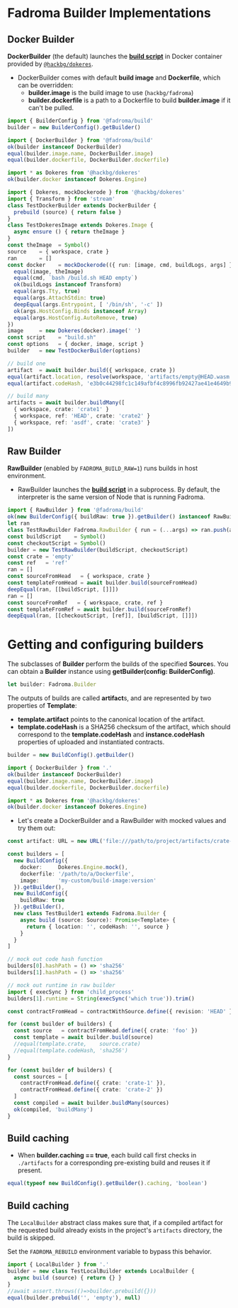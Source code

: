 # Fadroma Builder Implementations

## Docker Builder

**DockerBuilder** (the default) launches the [**build script**](./build.impl.mjs)
in Docker container provided by [`@hackbg/dokeres`](https://www.npmjs.com/package/@hackbg/dokeres).

* DockerBuilder comes with default **build image** and **Dockerfile**,
  which can be overridden:
  * **builder.image** is the build image to use (`hackbg/fadroma`)
  * **builder.dockerfile** is a path to a Dockerfile to build **builder.image** if it can't be pulled.

```typescript
import { BuilderConfig } from '@fadroma/build'
builder = new BuilderConfig().getBuilder()

import { DockerBuilder } from '@fadroma/build'
ok(builder instanceof DockerBuilder)
equal(builder.image.name, DockerBuilder.image)
equal(builder.dockerfile, DockerBuilder.dockerfile)

import * as Dokeres from '@hackbg/dokeres'
ok(builder.docker instanceof Dokeres.Engine)

import { Dokeres, mockDockerode } from '@hackbg/dokeres'
import { Transform } from 'stream'
class TestDockerBuilder extends DockerBuilder {
  prebuild (source) { return false }
}
class TestDokeresImage extends Dokeres.Image {
  async ensure () { return theImage }
}
const theImage  = Symbol()
source    = { workspace, crate }
ran       = []
const docker    = mockDockerode(({ run: [image, cmd, buildLogs, args] }) {
  equal(image, theImage)
  equal(cmd, `bash /build.sh HEAD empty`)
  ok(buildLogs instanceof Transform)
  equal(args.Tty, true)
  equal(args.AttachStdin: true)
  deepEqual(args.Entrypoint, [ '/bin/sh', '-c' ])
  ok(args.HostConfig.Binds instanceof Array)
  equal(args.HostConfig.AutoRemove, true)
})
image     = new Dokeres(docker).image(' ')
const script    = "build.sh"
const options   = { docker, image, script }
builder   = new TestDockerBuilder(options)

// build one
artifact  = await builder.build({ workspace, crate })
equal(artifact.location, resolve(workspace, 'artifacts/empty@HEAD.wasm'))
equal(artifact.codeHash, 'e3b0c44298fc1c149afbf4c8996fb92427ae41e4649b934ca495991b7852b855')

// build many
artifacts = await builder.buildMany([
  { workspace, crate: 'crate1' }
  { workspace, ref: 'HEAD', crate: 'crate2' }
  { workspace, ref: 'asdf', crate: 'crate3' }
])
```

## Raw Builder

**RawBuilder** (enabled by `FADROMA_BUILD_RAW=1`) runs builds in host environment.

* RawBuilder launches the [**build script**](./build.impl.mjs) in a subprocess.
  By default, the interpreter is the same version of Node that is running Fadroma.

```typescript
import { RawBuilder } from '@fadroma/build'
ok(new BuilderConfig({ buildRaw: true }).getBuilder() instanceof RawBuilder)
let ran
class TestRawBuilder Fadroma.RawBuilder { run = (...args) => ran.push(args) }
const buildScript    = Symbol()
const checkoutScript = Symbol()
builder = new TestRawBuilder(buildScript, checkoutScript)
const crate = 'empty'
const ref   = 'ref'
ran = []
const sourceFromHead   = { workspace, crate }
const templateFromHead = await builder.build(sourceFromHead)
deepEqual(ran, [[buildScript, []]])
ran = []
const sourceFromRef   = { workspace, crate, ref }
const templateFromRef = await builder.build(sourceFromRef)
deepEqual(ran, [[checkoutScript, [ref]], [buildScript, []]])
```

# Getting and configuring builders

The subclasses of **Builder** perform the builds of the specified **Source**s.
You can obtain a **Builder** instance using **getBuilder(config: BuilderConfig)**.

```typescript
let builder: Fadroma.Builder
```

The outputs of builds are called **artifact**s, and are represented by two properties
of **Template**:
  * **template.artifact** points to the canonical location of the artifact.
  * **template.codeHash** is a SHA256 checksum of the artifact, which should correspond
    to the **template.codeHash** and **instance.codeHash** properties of uploaded and
    instantiated contracts.

```typescript
builder = new BuildConfig().getBuilder()

import { DockerBuilder } from '.'
ok(builder instanceof DockerBuilder)
equal(builder.image.name, DockerBuilder.image)
equal(builder.dockerfile, DockerBuilder.dockerfile)

import * as Dokeres from '@hackbg/dokeres'
ok(builder.docker instanceof Dokeres.Engine)
```

* Let's create a DockerBuilder and a RawBuilder with mocked values and try them out:

```typescript
const artifact: URL = new URL('file:///path/to/project/artifacts/crate-1@HEAD.wasm')

const builders = [
  new BuildConfig({
    docker:     Dokeres.Engine.mock(),
    dockerfile: '/path/to/a/Dockerfile',
    image:      'my-custom/build-image:version'
  }).getBuilder(),
  new BuildConfig({
    buildRaw: true
  }).getBuilder(),
  new class TestBuilder1 extends Fadroma.Builder {
    async build (source: Source): Promise<Template> {
      return { location: '', codeHash: '', source }
    }
  }
]

// mock out code hash function
builders[0].hashPath = () => 'sha256'
builders[1].hashPath = () => 'sha256'

// mock out runtime in raw builder
import { execSync } from 'child_process'
builders[1].runtime = String(execSync('which true')).trim()

const contractFromHead = contractWithSource.define({ revision: 'HEAD' })

for (const builder of builders) {
  const source   = contractFromHead.define({ crate: 'foo' })
  const template = await builder.build(source)
  //equal(template.crate,    source.crate)
  //equal(template.codeHash, 'sha256')
}

for (const builder of builders) {
  const sources = [
    contractFromHead.define({ crate: 'crate-1' }),
    contractFromHead.define({ crate: 'crate-2' })
  ]
  const compiled = await builder.buildMany(sources)
  ok(compiled, 'buildMany')
}
```

## Build caching

* When **builder.caching == true**, each build call first checks in `./artifacts`
  for a corresponding pre-existing build and reuses it if present.

```typescript
equal(typeof new BuildConfig().getBuilder().caching, 'boolean')
```

## Build caching

The `LocalBuilder` abstract class makes sure that,
if a compiled artifact for the requested build
already exists in the project's `artifacts` directory,
the build is skipped.

Set the `FADROMA_REBUILD` environment variable to bypass this behavior.

```typescript
import { LocalBuilder } from '.'
builder = new class TestLocalBuilder extends LocalBuilder {
  async build (source) { return {} }
}
//await assert.throws(()=>builder.prebuild({}))
equal(builder.prebuild('', 'empty'), null)
```
